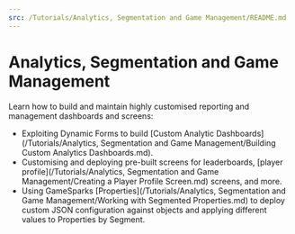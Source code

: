```yaml
---
src: /Tutorials/Analytics, Segmentation and Game Management/README.md
---
```

# Analytics, Segmentation and Game Management

Learn how to build and maintain highly customised reporting and management dashboards and screens:
* Exploiting Dynamic Forms to build [Custom Analytic Dashboards](/Tutorials/Analytics, Segmentation and Game Management/Building Custom Analytics Dashboards.md).
* Customising and deploying pre-built screens for leaderboards, [player profile](/Tutorials/Analytics, Segmentation and Game Management/Creating a Player Profile Screen.md) screens, and more.
* Using GameSparks [Properties](/Tutorials/Analytics, Segmentation and Game Management/Working with Segmented Properties.md) to deploy custom JSON configuration against objects and applying different values to Properties by Segment.
